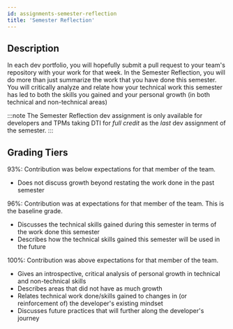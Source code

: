 ```yaml
---
id: assignments-semester-reflection
title: 'Semester Reflection'
---
```


## Description

In each dev portfolio, you will hopefully submit a pull request to your team's repository with your work for that week. In the Semester Reflection, you will do more than just summarize the work that you have done this semester. You will critically analyze and relate how your technical work this semester has led to both the skills you gained and your personal growth (in both technical and non-technical areas)

:::note
The Semester Reflection dev assignment is only available for developers and TPMs taking DTI for _full credit_ as the _last_ dev assignment of the semester.
:::

## Grading Tiers

93%: Contribution was below expectations for that member of the team.

- Does not discuss growth beyond restating the work done in the past semester

96%: Contribution was at expectations for that member of the team. This is the baseline grade.

- Discusses the technical skills gained during this semester in terms of the work done this semester
- Describes how the technical skills gained this semester will be used in the future

100%: Contribution was above expectations for that member of the team.

- Gives an introspective, critical analysis of personal growth in technical and non-technical skills
- Describes areas that did not have as much growth
- Relates technical work done/skills gained to changes in (or reinforcement of) the developer's existing mindset
- Discusses future practices that will further along the developer's journey